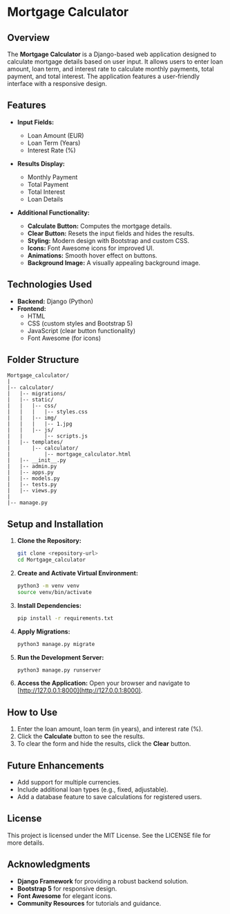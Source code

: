 # Mortgage Calculator

## Overview

The **Mortgage Calculator** is a Django-based web application designed to calculate mortgage details based on user input. It allows users to enter loan amount, loan term, and interest rate to calculate monthly payments, total payment, and total interest. The application features a user-friendly interface with a responsive design.

## Features

- **Input Fields:**
  - Loan Amount (EUR)
  - Loan Term (Years)
  - Interest Rate (%)

- **Results Display:**
  - Monthly Payment
  - Total Payment
  - Total Interest
  - Loan Details

- **Additional Functionality:**
  - **Calculate Button:** Computes the mortgage details.
  - **Clear Button:** Resets the input fields and hides the results.
  - **Styling:** Modern design with Bootstrap and custom CSS.
  - **Icons:** Font Awesome icons for improved UI.
  - **Animations:** Smooth hover effect on buttons.
  - **Background Image:** A visually appealing background image.

## Technologies Used

- **Backend:** Django (Python)
- **Frontend:**
  - HTML
  - CSS (custom styles and Bootstrap 5)
  - JavaScript (clear button functionality)
  - Font Awesome (for icons)

## Folder Structure

```
Mortgage_calculator/
|
|-- calculator/
|   |-- migrations/
|   |-- static/
|   |   |-- css/
|   |   |   |-- styles.css
|   |   |-- img/
|   |   |   |-- 1.jpg
|   |   |-- js/
|   |       |-- scripts.js
|   |-- templates/
|       |-- calculator/
|           |-- mortgage_calculator.html
|   |-- __init__.py
|   |-- admin.py
|   |-- apps.py
|   |-- models.py
|   |-- tests.py
|   |-- views.py
|
|-- manage.py
```

## Setup and Installation

1. **Clone the Repository:**
    ```bash
    git clone <repository-url>
    cd Mortgage_calculator
    ```

2. **Create and Activate Virtual Environment:**
    ```bash
    python3 -m venv venv
    source venv/bin/activate
    ```

3. **Install Dependencies:**
    ```bash
    pip install -r requirements.txt
    ```

4. **Apply Migrations:**
    ```bash
    python3 manage.py migrate
    ```

5. **Run the Development Server:**
    ```bash
    python3 manage.py runserver
    ```

6. **Access the Application:**
    Open your browser and navigate to [http://127.0.0.1:8000](http://127.0.0.1:8000).

## How to Use

1. Enter the loan amount, loan term (in years), and interest rate (%).
2. Click the **Calculate** button to see the results.
3. To clear the form and hide the results, click the **Clear** button.

## Future Enhancements

- Add support for multiple currencies.
- Include additional loan types (e.g., fixed, adjustable).
- Add a database feature to save calculations for registered users.

## License

This project is licensed under the MIT License. See the LICENSE file for more details.

## Acknowledgments

- **Django Framework** for providing a robust backend solution.
- **Bootstrap 5** for responsive design.
- **Font Awesome** for elegant icons.
- **Community Resources** for tutorials and guidance.
